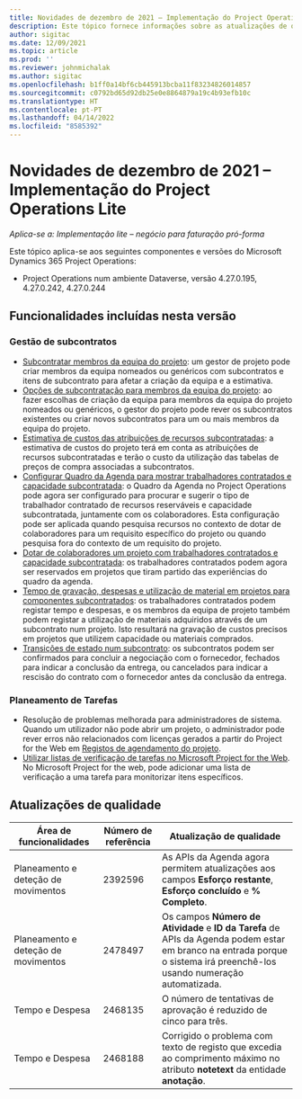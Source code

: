 ```yaml
---
title: Novidades de dezembro de 2021 – Implementação do Project Operations Lite
description: Este tópico fornece informações sobre as atualizações de qualidade que estão disponíveis na versão de dezembro de 2021 da implementação do Project Operations Lite.
author: sigitac
ms.date: 12/09/2021
ms.topic: article
ms.prod: ''
ms.reviewer: johnmichalak
ms.author: sigitac
ms.openlocfilehash: b1ff0a14bf6cb445913bcba11f83234826014857
ms.sourcegitcommit: c0792bd65d92db25e0e8864879a19c4b93efb10c
ms.translationtype: HT
ms.contentlocale: pt-PT
ms.lasthandoff: 04/14/2022
ms.locfileid: "8585392"
---
```

# <a name="whats-new-december-2021---project-operations-lite-deployment"></a>Novidades de dezembro de 2021 – Implementação do Project Operations Lite

_Aplica-se a: Implementação lite – negócio para faturação pró-forma_

Este tópico aplica-se aos seguintes componentes e versões do Microsoft Dynamics 365 Project Operations:

- Project Operations num ambiente Dataverse, versão 4.27.0.195, 4.27.0.242, 4.27.0.244


## <a name="features-included-in-this-release"></a>Funcionalidades incluídas nesta versão

### <a name="subcontract-management"></a>Gestão de subcontratos 

- [Subcontratar membros da equipa do projeto](../subcontracting/subcontracting-project-team-members.md): um gestor de projeto pode criar membros da equipa nomeados ou genéricos com subcontratos e itens de subcontrato para afetar a criação da equipa e a estimativa.
- [Opções de subcontratação para membros da equipa do projeto](../subcontracting/subcon-options.md): ao fazer escolhas de criação da equipa para membros da equipa do projeto nomeados ou genéricos, o gestor do projeto pode rever os subcontratos existentes ou criar novos subcontratos para um ou mais membros da equipa do projeto. 
- [Estimativa de custos das atribuições de recursos subcontratadas](../subcontracting/costing-subcon-ra.md): a estimativa de custos do projeto terá em conta as atribuições de recursos subcontratadas e terão o custo da utilização das tabelas de preços de compra associadas a subcontratos. 
- [Configurar Quadro da Agenda para mostrar trabalhadores contratados e capacidade subcontratada](../subcontracting/configure-sb-subcon.md): o Quadro da Agenda no Project Operations pode agora ser configurado para procurar e sugerir o tipo de trabalhador contratado de recursos reserváveis e capacidade subcontratada, juntamente com os colaboradores. Esta configuração pode ser aplicada quando pesquisa recursos no contexto de dotar de colaboradores para um requisito específico do projeto ou quando pesquisa fora do contexto de um requisito do projeto.
- [Dotar de colaboradores um projeto com trabalhadores contratados e capacidade subcontratada](../subcontracting/staffing-cw.md): os trabalhadores contratados podem agora ser reservados em projetos que tiram partido das experiências do quadro da agenda.
- [Tempo de gravação, despesas e utilização de material em projetos para componentes subcontratados](../subcontracting/recording-subcon-actuals.md): os trabalhadores contratados podem registar tempo e despesas, e os membros da equipa de projeto também podem registar a utilização de materiais adquiridos através de um subcontrato num projeto. Isto resultará na gravação de custos precisos em projetos que utilizem capacidade ou materiais comprados.
- [Transições de estado num subcontrato](../subcontracting/subcon-states.md): os subcontratos podem ser confirmados para concluir a negociação com o fornecedor, fechados para indicar a conclusão da entrega, ou cancelados para indicar a rescisão do contrato com o fornecedor antes da conclusão da entrega.

### <a name="task-planning"></a>Planeamento de Tarefas
- Resolução de problemas melhorada para administradores de sistema. Quando um utilizador não pode abrir um projeto, o administrador pode rever erros não relacionados com licenças gerados a partir do Project for the Web em [Registos de agendamento do projeto](../../project-management/schedule-api-logs.md).
- [Utilizar listas de verificação de tarefas no Microsoft Project for the Web](https://support.microsoft.com/en-us/office/use-task-checklists-in-microsoft-project-for-the-web-c69bcf73-5c75-4ad3-9893-6d6f92360e9c). No Microsoft Project for the web, pode adicionar uma lista de verificação a uma tarefa para monitorizar itens específicos.

## <a name="quality-updates"></a>Atualizações de qualidade

| **Área de funcionalidades** | **Número de referência** | **Atualização de qualidade** |
| --- | --- | --- |
| Planeamento e deteção de movimentos | 2392596 | As APIs da Agenda agora permitem atualizações aos campos **Esforço restante**, **Esforço concluído** e **% Completo**. |
| Planeamento e deteção de movimentos | 2478497 | Os campos **Número de Atividade** e **ID da Tarefa** de APIs da Agenda podem estar em branco na entrada porque o sistema irá preenchê-los usando numeração automatizada.|
| Tempo e Despesa | 2468135 | O número de tentativas de aprovação é reduzido de cinco para três. |
| Tempo e Despesa | 2468188 | Corrigido o problema com texto de registo que excedia ao comprimento máximo no atributo **notetext** da entidade **anotação**. |
